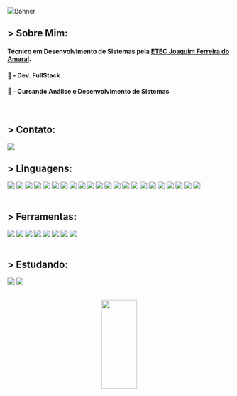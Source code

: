 ![Banner](https://res.cloudinary.com/superfolio/image/upload/v1620689979/68747470733a2f2f692e70696e696d672e636f6d2f6f726967696e616c732f63362f33332f63322f63363333633230656465383266306530636564376435373064626533613166332e676966_yjuh2s.gif)

## > Sobre Mim: 
#### Técnico em Desenvolvimento de Sistemas pela <a href="http://www.etecjau.com.br/etecjau/">ETEC Joaquim Ferreira do Amaral</a>.
#### 💾 - Dev. FullStack
#### 📓 - Cursando Análise e Desenvolvimento de Sistemas
<br>

## > Contato:
<a href="mailto:DevLuizHBarros@gmail.com"><code><img src="https://img.shields.io/badge/Gmail-6D4AFF?style=for-the-badge&logo=gmail&logoColor=white"></a></code>

## > Linguagens:
<!-- <p align='center'>
  <div align='center'>
    <img src="https://skillicons.dev/icons?i=html,css,js,ts,react,next,tailwindcss,sass,styledcomponents,nodejs,express,sequelize,java,spring,postgresql&perline=5"/>
    <br>
  </div>
</p> -->
<div>
  <img src="https://img.shields.io/badge/html-%2320232a.svg?style=for-the-badge&logo=html5&logoColor=white" />
  <img src="https://img.shields.io/badge/css-%2320232a.svg?style=for-the-badge&logo=css&logoColor=white" />
  <img src="https://img.shields.io/badge/javascript-%2320232a.svg?style=for-the-badge&logo=javascript&logoColor=white" />
  <img src="https://img.shields.io/badge/typescript-%2320232a.svg?style=for-the-badge&logo=typescript&logoColor=white" />
  <img src="https://img.shields.io/badge/react-%2320232a.svg?style=for-the-badge&logo=react&logoColor=white" />
  <img src="https://img.shields.io/badge/react native-%2320232a.svg?style=for-the-badge&logo=react-native&logoColor=white" />
  <img src="https://img.shields.io/badge/next.js-%2320232a.svg?style=for-the-badge&logo=next.js&logoColor=white" />
  <img src="https://img.shields.io/badge/axios-%2320232a.svg?style=for-the-badge&logo=axios&logoColor=white" />
  <img src="https://img.shields.io/badge/clerk-%2320232a.svg?style=for-the-badge&logo=clerk&logoColor=white" />
  <img src="https://img.shields.io/badge/prisma-%2320232a.svg?style=for-the-badge&logo=prisma&logoColor=white" />
  <img src="https://img.shields.io/badge/neon-%2320232a.svg?style=for-the-badge&logo=neon&logoColor=white" />
  <img src="https://img.shields.io/badge/drizzle-%2320232a.svg?style=for-the-badge&logo=drizzle&logoColor=white" />
  <img src="https://img.shields.io/badge/tailwindcss-%2320232a.svg?style=for-the-badge&logo=tailwindcss&logoColor=white" />
  <img src="https://img.shields.io/badge/sass-%2320232a.svg?style=for-the-badge&logo=sass&logoColor=white" />
  <img src="https://img.shields.io/badge/styled components-%2320232a.svg?style=for-the-badge&logo=styledcomponents&logoColor=white" />
  <img src="https://img.shields.io/badge/node.js-%2320232a.svg?style=for-the-badge&logo=node.js&logoColor=white" />
  <img src="https://img.shields.io/badge/express-%2320232a.svg?style=for-the-badge&logo=express&logoColor=white" />
  <img src="https://img.shields.io/badge/sequelize-%2320232a.svg?style=for-the-badge&logo=sequelize&logoColor=white" />
  <img src="https://img.shields.io/badge/java-%2320232a.svg?style=for-the-badge&logo=java&logoColor=white" />
  <img src="https://img.shields.io/badge/mysql-%2320232a.svg?style=for-the-badge&logo=mysql&logoColor=white" />
  <img src="https://img.shields.io/badge/postgresql-%2320232a.svg?style=for-the-badge&logo=postgresql&logoColor=white" />
  <img src="https://img.shields.io/badge/firebird-%2320232a.svg?style=for-the-badge&logo=firebird&logoColor=white" />
</div>

<br>

## > Ferramentas:
<div>
  <img src="https://img.shields.io/badge/figma-%2320232a.svg?style=for-the-badge&logo=figma&logoColor=white" />
  <img src="https://img.shields.io/badge/photoshop-%2320232a.svg?style=for-the-badge&logo=photoshop&logoColor=white" />
  <img src="https://img.shields.io/badge/visual studio code-%2320232a.svg?style=for-the-badge&logo=visual-studio-code&logoColor=white" />
  <img src="https://img.shields.io/badge/visual studio-%2320232a.svg?style=for-the-badge&logo=visual-studio&logoColor=white" />
  <img src="https://img.shields.io/badge/microsoft office-%2320232a.svg?style=for-the-badge&logo=microsoft-office&logoColor=white" />
  <img src="https://img.shields.io/badge/git-%2320232a.svg?style=for-the-badge&logo=git&logoColor=white" />
  <img src="https://img.shields.io/badge/windows-%2320232a.svg?style=for-the-badge&logo=windows&logoColor=white" />
  <img src="https://img.shields.io/badge/linux-%2320232a.svg?style=for-the-badge&logo=linux&logoColor=white" />
</div>

<br>

## > Estudando:
<div>  
  <img src="https://img.shields.io/badge/spring boot-%2320232a.svg?style=for-the-badge&logo=spring-boot&logoColor=white" />
  <img src="https://img.shields.io/badge/mongodb-%2320232a.svg?style=for-the-badge&logo=mongodb&logoColor=white" />
</div>

<br>

<p align='center'>
  <img width="40%" height="200px" src="https://github-readme-stats.vercel.app/api/top-langs/?username=Tr0ya7&layout=compact&hide_border=true&theme=radical&langs_count=6&border_radius=8" />
</p>
